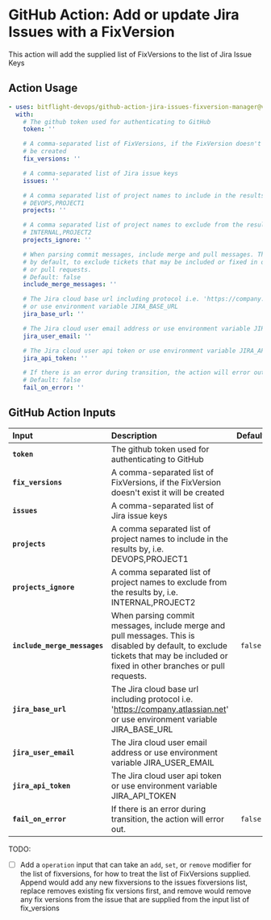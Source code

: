 <!-- start title -->

# GitHub Action: Add or update Jira Issues with a FixVersion

<!-- end title -->
<!-- start description -->

This action will add the supplied list of FixVersions to the list of Jira Issue Keys

<!-- end description -->

## Action Usage

<!-- start usage -->

```yaml
- uses: bitflight-devops/github-action-jira-issues-fixversion-manager@v1.0.6
  with:
    # The github token used for authenticating to GitHub
    token: ''

    # A comma-separated list of FixVersions, if the FixVersion doesn't exist it will
    # be created
    fix_versions: ''

    # A comma-separated list of Jira issue keys
    issues: ''

    # A comma separated list of project names to include in the results by, i.e.
    # DEVOPS,PROJECT1
    projects: ''

    # A comma separated list of project names to exclude from the results by, i.e.
    # INTERNAL,PROJECT2
    projects_ignore: ''

    # When parsing commit messages, include merge and pull messages. This is disabled
    # by default, to exclude tickets that may be included or fixed in other branches
    # or pull requests.
    # Default: false
    include_merge_messages: ''

    # The Jira cloud base url including protocol i.e. 'https://company.atlassian.net'
    # or use environment variable JIRA_BASE_URL
    jira_base_url: ''

    # The Jira cloud user email address or use environment variable JIRA_USER_EMAIL
    jira_user_email: ''

    # The Jira cloud user api token or use environment variable JIRA_API_TOKEN
    jira_api_token: ''

    # If there is an error during transition, the action will error out.
    # Default: false
    fail_on_error: ''
```

<!-- end usage -->

## GitHub Action Inputs

<!-- start inputs -->

| **Input**                    | **Description**                                                                                                                                                                  | **Default** | **Required** |
| :--------------------------- | :------------------------------------------------------------------------------------------------------------------------------------------------------------------------------- | :---------: | :----------: |
| **`token`**                  | The github token used for authenticating to GitHub                                                                                                                               |             |   **true**   |
| **`fix_versions`**           | A comma-separated list of FixVersions, if the FixVersion doesn't exist it will be created                                                                                        |             |   **true**   |
| **`issues`**                 | A comma-separated list of Jira issue keys                                                                                                                                        |             |   **true**   |
| **`projects`**               | A comma separated list of project names to include in the results by, i.e. DEVOPS,PROJECT1                                                                                       |             |  **false**   |
| **`projects_ignore`**        | A comma separated list of project names to exclude from the results by, i.e. INTERNAL,PROJECT2                                                                                   |             |  **false**   |
| **`include_merge_messages`** | When parsing commit messages, include merge and pull messages. This is disabled by default, to exclude tickets that may be included or fixed in other branches or pull requests. |   `false`   |  **false**   |
| **`jira_base_url`**          | The Jira cloud base url including protocol i.e. 'https://company.atlassian.net' or use environment variable JIRA_BASE_URL                                                        |             |  **false**   |
| **`jira_user_email`**        | The Jira cloud user email address or use environment variable JIRA_USER_EMAIL                                                                                                    |             |  **false**   |
| **`jira_api_token`**         | The Jira cloud user api token or use environment variable JIRA_API_TOKEN                                                                                                         |             |  **false**   |
| **`fail_on_error`**          | If there is an error during transition, the action will error out.                                                                                                               |   `false`   |  **false**   |

<!-- end inputs -->

TODO:

- [ ] Add a `operation` input that can take an `add`, `set`, or `remove` modifier for the list of fixversions, for how to treat the list of FixVersions supplied. Append would add any new fixversions to the issues fixversions list, replace removes existing fix versions first, and remove would remove any fix versions from the issue that are supplied from the input list of fix_versions

